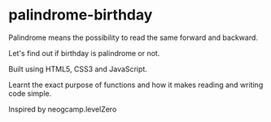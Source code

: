 # palindrome-birthday
Palindrome means the possibility to read the same forward and backward. 

Let's find out if birthday is palindrome or not.

Built using HTML5, CSS3 and JavaScript.

Learnt the exact purpose of functions and how it makes reading and writing code simple.

Inspired by neogcamp.levelZero
